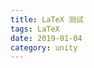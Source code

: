```yaml
---
title: LaTeX 测试
tags: LaTeX 
date: 2019-01-04
category: unity
---
```

<script type="text/javascript" src="http://cdn.mathjax.org/mathjax/latest/MathJax.js?config=default"/>

# LaTeX 测试

行内公式 \\(\textit{f}(u,v) = \textit{h}\\)
行间公式 $$\textit{f}(u,v) = \textit{h}$$